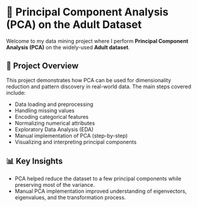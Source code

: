 # 🌟 Principal Component Analysis (PCA) on the Adult Dataset

Welcome to my data mining project where I perform **Principal Component Analysis (PCA)** on the widely-used **Adult dataset**.

## 📌 Project Overview

This project demonstrates how PCA can be used for dimensionality reduction and pattern discovery in real-world data. The main steps covered include:

- Data loading and preprocessing  
- Handling missing values  
- Encoding categorical features  
- Normalizing numerical attributes  
- Exploratory Data Analysis (EDA)  
- Manual implementation of PCA (step-by-step)  
- Visualizing and interpreting principal components

## 📊 Key Insights

- PCA helped reduce the dataset to a few principal components while preserving most of the variance.  
- Manual PCA implementation improved understanding of eigenvectors, eigenvalues, and the transformation process.
